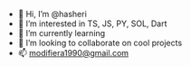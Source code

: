 - 👋 Hi, I’m @hasheri
- 👀 I’m interested in TS, JS, PY, SOL, Dart
- 🌱 I’m currently learning
- 💞️ I’m looking to collaborate on cool projects
- 📫 modifiera1990@gmail.com

<!---
hasheri/hasheri is a ✨ special ✨ repository because its `README.md` (this file) appears on your GitHub profile.
You can click the Preview link to take a look at your changes.
--->

